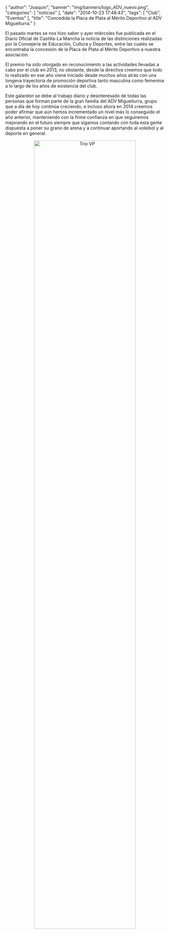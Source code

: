 {
  "author": "Joaquín", 
  "banner": "img/banners/logo_ADV_nuevo.png", 
  "categories": [
    "noticias"
  ], 
  "date": "2014-10-23 17:48:43", 
  "tags": [
    "Club", 
    "Eventos"
  ], 
  "title": "Concedida la Placa de Plata al Mérito Deportivo al ADV Miguelturra."
}

El pasado martes se nos hizo saber y ayer miércoles fue publicada en el Diario Oficial de Castilla-La Mancha la noticia de las distinciones realizadas por la Consejería de Educación, Cultura y Deportes, entre las cuales se encontraba la concesión de la Placa de Plata al Mérito Deportivo a nuestra asociación.

El premio ha sido otorgado en reconocimiento a las actividades llevadas a cabo por el club en 2013, no obstante, desde la directiva creemos que todo lo realizado en ese año viene iniciado desde muchos años atrás con una longeva trayectoria de promoción deportiva tanto masculina como femenina a lo largo de los años de existencia del club.

Este galardón se debe al trabajo diario y desinteresado de todas las personas que forman parte de la gran familia del ADV Miguelturra, grupo que a día de hoy continúa creciendo, e incluso ahora en 2014 creemos poder afirmar que aún hemos incrementado un nivel más lo conseguido el año anterior, manteniendo con la firme confianza en que seguiremos mejorando en el futuro siempre que sigamos contando con toda esta gente dispuesta a poner su grano de arena y a continuar aportando al voleibol y al deporte en general.

<center>
<a target="_new" href="http://www.advmiguelturra.org/img/banners/logo_ADV_nuevo.png"> 
<img alt="Trio VP" width="80%" align="center" src="http://www.advmiguelturra.org/img/banners/logo_ADV_nuevo.png"/> </a> </center>


